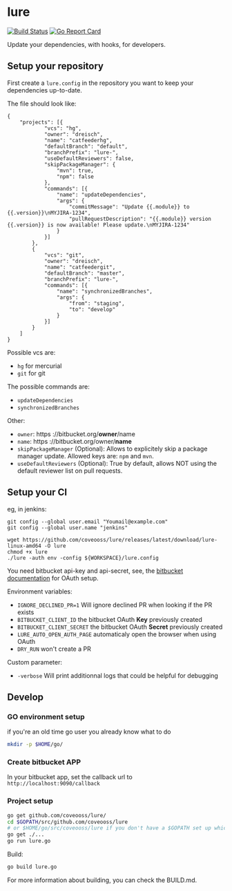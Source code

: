 # lure

[![Build Status](https://travis-ci.org/coveooss/lure.svg)](https://travis-ci.org/coveooss/lure)
[![Go Report Card](https://goreportcard.com/badge/github.com/coveooss/lure)](https://goreportcard.com/report/github.com/coveooss/lure)

Update your dependencies, with hooks, for developers.

## Setup your repository

First create a `lure.config` in the repository you want to keep your dependencies up-to-date.

The file should look like:

```
{
    "projects": [{
            "vcs": "hg",
            "owner": "dreisch",
            "name": "catfeederhg",
            "defaultBranch": "default",
            "branchPrefix": "lure-",
            "useDefaultReviewers": false,
            "skipPackageManager": {
                "mvn": true,
                "npm": false
            },
            "commands": [{
                "name": "updateDependencies",
                "args": {
                    "commitMessage": "Update {{.module}} to {{.version}}\nMYJIRA-1234",
                    "pullRequestDescription": "{{.module}} version {{.version}} is now available! Please update.\nMYJIRA-1234"
                }
            }]
        },
        {
            "vcs": "git",
            "owner": "dreisch",
            "name": "catfeedergit",
            "defaultBranch": "master",
            "branchPrefix": "lure-",
            "commands": [{
                "name": "synchronizedBranches",
                "args": {
                    "from": "staging",
                    "to": "develop"
                }
            }]
        }
    ]
}
```

Possible vcs are:
- `hg` for mercurial
- `git` for git

The possible commands are:
- `updateDependencies`
- `synchronizedBranches`

Other:
- `owner`: https ://bitbucket.org/**owner**/name
- `name`: https ://bitbucket.org/owner/**name**
- `skipPackageManager` (Optional):  Allows to explicitely skip a package manager update. Allowed keys are: `npm` and `mvn`.
- `useDefaultReviewers` (Optional): True by default, allows NOT using the default reviewer list on pull requests.

## Setup your CI

eg, in jenkins:

```env
git config --global user.email "Youmail@example.com"
git config --global user.name "jenkins"

wget https://github.com/coveooss/lure/releases/latest/download/lure-linux-amd64 -O lure
chmod +x lure
./lure -auth env -config ${WORKSPACE}/lure.config

```

You need bitbucket api-key and api-secret, see, the [bitbucket documentation](https://confluence.atlassian.com/bitbucket/oauth-on-bitbucket-cloud-238027431.html#OAuthonBitbucketCloud-OAuth2.0) for OAuth setup.

Environment variables:

- `IGNORE_DECLINED_PR=1` Will ignore declined PR when looking if the PR exists
- `BITBUCKET_CLIENT_ID` the bitbucket OAuth **Key** previously created
- `BITBUCKET_CLIENT_SECRET` the bitbucket OAuth **Secret** previously created
- `LURE_AUTO_OPEN_AUTH_PAGE` automaticaly open the browser when using OAuth
- `DRY_RUN` won't create a PR

Custom parameter:
- `-verbose` Will print additionnal logs that could be helpful for debugging

## Develop

### GO environment setup

if you're an old time go user you already know what to do

```sh
mkdir -p $HOME/go/
```

### Create bitbucket APP
In your bitbucket app, set the callback url to `http://localhost:9090/callback`

### Project setup

```sh
go get github.com/coveooss/lure/
cd $GOPATH/src/github.com/coveooss/lure
# or $HOME/go/src/coveooss/lure if you don't have a $GOPATH set up which is perfectly fine
go get ./...
go run lure.go
```

Build:

```sh
go build lure.go
```

For more information about building, you can check the BUILD.md.
